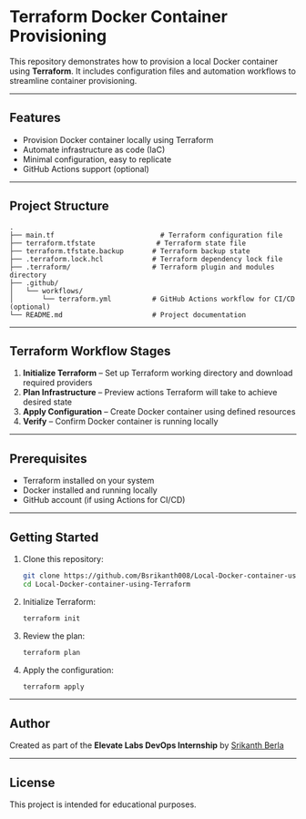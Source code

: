
# Terraform Docker Container Provisioning

This repository demonstrates how to provision a local Docker container using **Terraform**. It includes configuration files and automation workflows to streamline container provisioning.

---

## Features

- Provision Docker container locally using Terraform
- Automate infrastructure as code (IaC)
- Minimal configuration, easy to replicate
- GitHub Actions support (optional)

---

## Project Structure

```
.
├── main.tf                          # Terraform configuration file
├── terraform.tfstate               # Terraform state file
├── terraform.tfstate.backup       # Terraform backup state
├── .terraform.lock.hcl            # Terraform dependency lock file
├── .terraform/                    # Terraform plugin and modules directory
├── .github/
│   └── workflows/
│       └── terraform.yml          # GitHub Actions workflow for CI/CD (optional)
└── README.md                      # Project documentation
```

---

## Terraform Workflow Stages

1. **Initialize Terraform** – Set up Terraform working directory and download required providers  
2. **Plan Infrastructure** – Preview actions Terraform will take to achieve desired state  
3. **Apply Configuration** – Create Docker container using defined resources  
4. **Verify** – Confirm Docker container is running locally  

---

## Prerequisites

- Terraform installed on your system  
- Docker installed and running locally  
- GitHub account (if using Actions for CI/CD)

---

## Getting Started

1. Clone this repository:
   ```bash
   git clone https://github.com/Bsrikanth008/Local-Docker-container-using-Terraform.git
   cd Local-Docker-container-using-Terraform
   ```

2. Initialize Terraform:
   ```bash
   terraform init
   ```

3. Review the plan:
   ```bash
   terraform plan
   ```

4. Apply the configuration:
   ```bash
   terraform apply
   ```

---

## Author

Created as part of the **Elevate Labs DevOps Internship** by [Srikanth Berla](https://www.linkedin.com/in/srikanth-berla-9bb743266)

---

## License

This project is intended for educational purposes.
